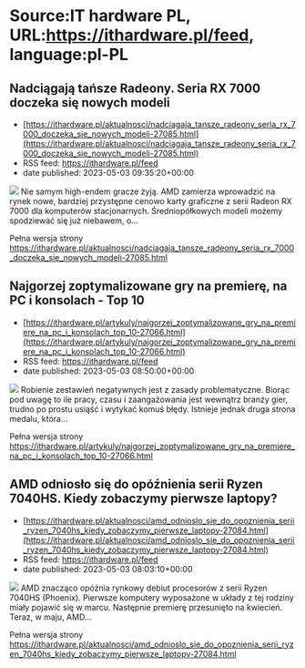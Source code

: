 # Source:IT hardware PL, URL:https://ithardware.pl/feed, language:pl-PL

## Nadciągają tańsze Radeony. Seria RX 7000 doczeka się nowych modeli
 - [https://ithardware.pl/aktualnosci/nadciagaja_tansze_radeony_seria_rx_7000_doczeka_sie_nowych_modeli-27085.html](https://ithardware.pl/aktualnosci/nadciagaja_tansze_radeony_seria_rx_7000_doczeka_sie_nowych_modeli-27085.html)
 - RSS feed: https://ithardware.pl/feed
 - date published: 2023-05-03 09:35:20+00:00

<img src="https://ithardware.pl/artykuly/min/27085_1.jpg" />            Nie samym high-endem gracze żyją. AMD zamierza wprowadzić na rynek nowe, bardziej przystępne cenowo karty graficzne z serii Radeon RX 7000 dla komputer&oacute;w stacjonarnych. Średniop&oacute;łkowych modeli możemy spodziewać się już niebawem, o...
            <p>Pełna wersja strony <a href="https://ithardware.pl/aktualnosci/nadciagaja_tansze_radeony_seria_rx_7000_doczeka_sie_nowych_modeli-27085.html">https://ithardware.pl/aktualnosci/nadciagaja_tansze_radeony_seria_rx_7000_doczeka_sie_nowych_modeli-27085.html</a></p>

## Najgorzej zoptymalizowane gry na premierę, na PC i konsolach - Top 10
 - [https://ithardware.pl/artykuly/najgorzej_zoptymalizowane_gry_na_premiere_na_pc_i_konsolach_top_10-27066.html](https://ithardware.pl/artykuly/najgorzej_zoptymalizowane_gry_na_premiere_na_pc_i_konsolach_top_10-27066.html)
 - RSS feed: https://ithardware.pl/feed
 - date published: 2023-05-03 08:50:00+00:00

<img src="https://ithardware.pl/artykuly/min/27066_1.jpg" />            Robienie zestawień negatywnych jest z zasady problematyczne. Biorąc pod uwagę to ile pracy, czasu i zaangażowania jest wewnątrz branży gier, trudno po prostu usiąść i wytykać komuś błędy. Istnieje jednak druga strona medalu, kt&oacute;ra...
            <p>Pełna wersja strony <a href="https://ithardware.pl/artykuly/najgorzej_zoptymalizowane_gry_na_premiere_na_pc_i_konsolach_top_10-27066.html">https://ithardware.pl/artykuly/najgorzej_zoptymalizowane_gry_na_premiere_na_pc_i_konsolach_top_10-27066.html</a></p>

## AMD odniosło się do opóźnienia serii Ryzen 7040HS. Kiedy zobaczymy pierwsze laptopy?
 - [https://ithardware.pl/aktualnosci/amd_odnioslo_sie_do_opoznienia_serii_ryzen_7040hs_kiedy_zobaczymy_pierwsze_laptopy-27084.html](https://ithardware.pl/aktualnosci/amd_odnioslo_sie_do_opoznienia_serii_ryzen_7040hs_kiedy_zobaczymy_pierwsze_laptopy-27084.html)
 - RSS feed: https://ithardware.pl/feed
 - date published: 2023-05-03 08:03:10+00:00

<img src="https://ithardware.pl/artykuly/min/27084_1.jpg" />            AMD znacząco op&oacute;źnia rynkowy debiut procesor&oacute;w z serii Ryzen 7040HS (Phoenix). Pierwsze komputery wyposażone w układy z tej rodziny miały pojawić się w marcu. Następnie premierę przesunięto na kwiecień. Teraz, w maju, AMD...
            <p>Pełna wersja strony <a href="https://ithardware.pl/aktualnosci/amd_odnioslo_sie_do_opoznienia_serii_ryzen_7040hs_kiedy_zobaczymy_pierwsze_laptopy-27084.html">https://ithardware.pl/aktualnosci/amd_odnioslo_sie_do_opoznienia_serii_ryzen_7040hs_kiedy_zobaczymy_pierwsze_laptopy-27084.html</a></p>

